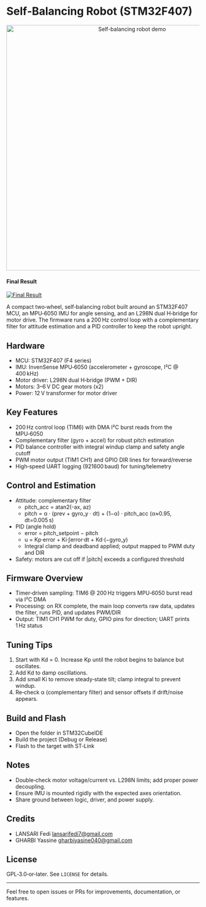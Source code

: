 # Self‑Balancing Robot (STM32F407)

<p align="center">
  <img src="Balanced.gif" alt="Self-balancing robot demo" width="640" />
</p>

#### Final Result
[![Final Result](https://img.youtube.com/vi/5E3Wzl0gn_s/maxresdefault.jpg)](https://youtu.be/5E3Wzl0gn_s)

A compact two‑wheel, self‑balancing robot built around an STM32F407 MCU, an MPU‑6050 IMU for angle sensing, and an L298N dual H‑bridge for motor drive. The firmware runs a 200 Hz control loop with a complementary filter for attitude estimation and a PID controller to keep the robot upright.

## Hardware

- MCU: STM32F407 (F4 series)
- IMU: InvenSense MPU‑6050 (accelerometer + gyroscope, I²C @ 400 kHz)
- Motor driver: L298N dual H‑bridge (PWM + DIR)
- Motors: 3–6 V DC gear motors (x2)
- Power: 12 V transformer for motor driver

## Key Features

- 200 Hz control loop (TIM6) with DMA I²C burst reads from the MPU‑6050
- Complementary filter (gyro + accel) for robust pitch estimation
- PID balance controller with integral windup clamp and safety angle cutoff
- PWM motor output (TIM1 CH1) and GPIO DIR lines for forward/reverse
- High‑speed UART logging (921600 baud) for tuning/telemetry

## Control and Estimation

- Attitude: complementary filter
  - pitch_acc = atan2(-ax, az)
  - pitch = α · (prev + gyro_y · dt) + (1−α) · pitch_acc (α≈0.95, dt=0.005 s)
- PID (angle hold)
  - error = pitch_setpoint − pitch
  - u = Kp·error + Ki·∫error·dt + Kd·(−gyro_y)
  - Integral clamp and deadband applied; output mapped to PWM duty and DIR
- Safety: motors are cut off if |pitch| exceeds a configured threshold

## Firmware Overview

- Timer‑driven sampling: TIM6 @ 200 Hz triggers MPU‑6050 burst read via I²C DMA
- Processing: on RX complete, the main loop converts raw data, updates the filter, runs PID, and updates PWM/DIR
- Output: TIM1 CH1 PWM for duty, GPIO pins for direction; UART prints 1 Hz status

## Tuning Tips

1. Start with Kd = 0. Increase Kp until the robot begins to balance but oscillates.
2. Add Kd to damp oscillations.
3. Add small Ki to remove steady‑state tilt; clamp integral to prevent windup.
4. Re‑check α (complementary filter) and sensor offsets if drift/noise appears.

## Build and Flash

- Open the folder in STM32CubeIDE
- Build the project (Debug or Release)
- Flash to the target with ST‑Link

## Notes

- Double‑check motor voltage/current vs. L298N limits; add proper power decoupling.
- Ensure IMU is mounted rigidly with the expected axes orientation.
- Share ground between logic, driver, and power supply.

## Credits

- LANSARI Fedi <lansarifedi7@gmail.com>
- GHARBI Yassine <gharbiyasine040@gmail.com>

## License

GPL‑3.0‑or‑later. See `LICENSE` for details.

---

Feel free to open issues or PRs for improvements, documentation, or features.
